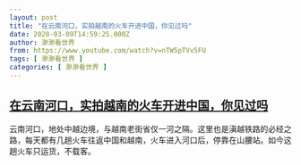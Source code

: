 ```yaml
---
layout: post
title: "在云南河口，实拍越南的火车开进中国，你见过吗"
date: 2020-03-09T14:59:25.000Z
author: 渺渺看世界
from: https://www.youtube.com/watch?v=nTW5pTVv5FU
tags: [ 渺渺看世界 ]
categories: [ 渺渺看世界 ]
---
```

<!--1583765965000-->
[在云南河口，实拍越南的火车开进中国，你见过吗](https://www.youtube.com/watch?v=nTW5pTVv5FU)
------

<div>
云南河口，地处中越边境，与越南老街省仅一河之隔。这里也是滇越铁路的必经之路，每天都有几趟火车往返中国和越南，火车进入河口后，停靠在山腰站。如今这趟火车只运货，不载客。
</div>
